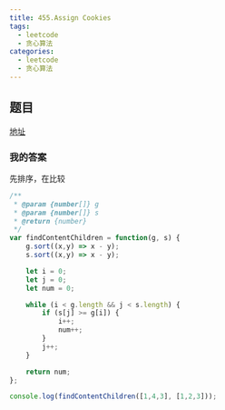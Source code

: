 ```yaml
---
title: 455.Assign Cookies
tags:
  - leetcode
  - 贪心算法
categories:
  - leetcode
  - 贪心算法
---
```


## 题目

[地址](https://leetcode.com/problems/assign-cookies/description/)

### 我的答案

先排序，在比较

```js
/**
 * @param {number[]} g
 * @param {number[]} s
 * @return {number}
 */
var findContentChildren = function(g, s) {
    g.sort((x,y) => x - y);
    s.sort((x,y) => x - y);

    let i = 0;
    let j = 0;
    let num = 0;

    while (i < g.length && j < s.length) {
        if (s[j] >= g[i]) {
            i++;
            num++;
        }
        j++;
    }

    return num;
};

console.log(findContentChildren([1,4,3], [1,2,3]));
```